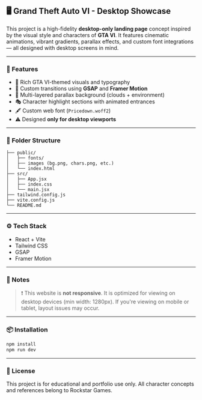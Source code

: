 ## 🖥️ Grand Theft Auto VI - Desktop Showcase

This project is a high-fidelity **desktop-only landing page** concept inspired by the visual style and characters of **GTA VI**. It features cinematic animations, vibrant gradients, parallax effects, and custom font integrations — all designed with desktop screens in mind.

---

### 🚀 Features

* 🎨 Rich GTA VI-themed visuals and typography
* 🔁 Custom transitions using **GSAP** and **Framer Motion**
* 🌅 Multi-layered parallax background (clouds + environment)
* 🎭 Character highlight sections with animated entrances
* 🖋️ Custom web font (`Pricedown.woff2`)
* ⚠️ Designed **only for desktop viewports**

---

### 📁 Folder Structure

```
├── public/
│   ├── fonts/
│   ├── images (bg.png, chars.png, etc.)
│   └── index.html
├── src/
│   ├── App.jsx
│   ├── index.css
│   └── main.jsx
├── tailwind.config.js
├── vite.config.js
└── README.md
```

---

### ⚙️ Tech Stack

* React + Vite
* Tailwind CSS
* GSAP
* Framer Motion

---

### 📎 Notes

> ❗ This website is **not responsive**. It is optimized for viewing on desktop devices (min width: 1280px). If you're viewing on mobile or tablet, layout issues may occur.

---

### 📦 Installation

```bash
npm install
npm run dev
```

---

### 📃 License

This project is for educational and portfolio use only. All character concepts and references belong to Rockstar Games.
